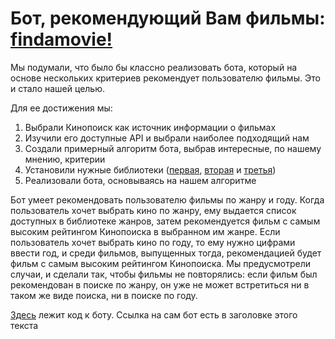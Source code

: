 # Бот, рекомендующий Вам фильмы: [findamovie!](https://t.me/kinopoiskmovies_bot) #

Мы подумали, что было бы классно реализовать бота, который на основе нескольких критериев рекомендует пользователю фильмы. Это и стало нашей целью.

Для ее достижения мы:
  1. Выбрали Кинопоиск как источник информации о фильмах
  2. Изучили его доступные API и выбрали наиболее подходящий нам
  3. Создали примерный алгоритм бота, выбрав интересные, по нашему мнению, критерии
  4. Установили нужные библиотеки ([первая](https://pypi.org/project/requests/), [вторая](https://pypi.org/project/pyTelegramBotAPI/) и [третья](https://pypi.org/project/kinopoisk-api-unofficial-client/))
  5. Реализовали бота, основываясь на нашем алгоритме

Бот умеет рекомендовать пользователю фильмы по жанру и году. Когда пользователь хочет выбрать кино по жанру, ему выдается список доступных в библиотеке жанров, затем рекомендуется фильм с самым высоким рейтингом Кинопоиска в выбранном им жанре. Если пользователь хочет выбрать кино по году, то ему нужно цифрами ввести год, и среди фильмов, выпущенных тогда, рекомендацией будет фильм с самым высоким рейтингом Кинопоиска. Мы предусмотрели случаи, и сделали так, чтобы фильмы не повторялись: если фильм был рекомендован в поиске по жанру, он уже не может встретиться ни в таком же виде поиска, ни в поиске по году.

[Здесь]() лежит код к боту. Ссылка на сам бот есть в заголовке этого текста
